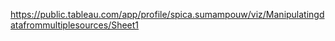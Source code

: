 https://public.tableau.com/app/profile/spica.sumampouw/viz/Manipulatingdatafrommultiplesources/Sheet1